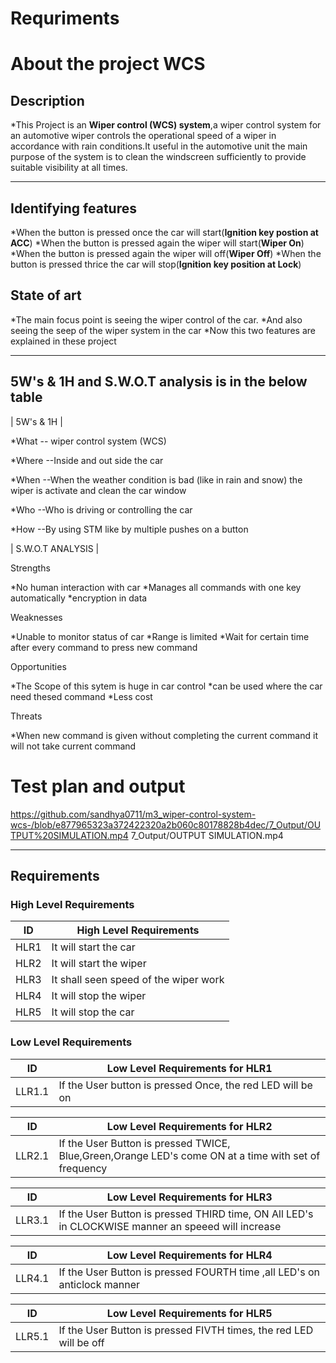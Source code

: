 # Requriments

# About the project WCS
## Description
*This Project is an __Wiper control (WCS) system__,a wiper control system for an automotive wiper controls the operational speed of a wiper in accordance with rain conditions.It useful in the automotive unit the main purpose of the system is to clean the windscreen sufficiently to provide suitable visibility at all times.

---

## Identifying features
*When the button is pressed once the car will start(__Ignition key postion at ACC__)
*When the button is pressed again the wiper will start(__Wiper On__)
*When the button is pressed again the wiper will off(__Wiper Off__)
*When the button is pressed thrice the car will stop(__Ignition key position at Lock__)

## State of art
*The main focus point is seeing the wiper control of the car.
*And also seeing the seep of the wiper system in the car
*Now this two features are explained in these project

---
## 5W's & 1H and S.W.O.T analysis is in the below table 

| 5W's & 1H | 

*What  -- wiper control system (WCS)

*Where --Inside and out side the car

*When  --When the weather condition is bad (like in rain and snow) the wiper is activate and clean the car window

*Who   --Who is driving or controlling the car

*How   --By using STM like by multiple pushes on a button

| S.W.O.T ANALYSIS |

Strengths

*No human interaction with car
*Manages all commands with one key automatically
*encryption in data

Weaknesses

*Unable to monitor status of car
*Range is limited
*Wait for certain time after every command to press new command 

Opportunities

*The Scope of this sytem is huge in car control
*can be used where  the car need thesed command
*Less cost

Threats

*When new command is given without completing the current command it will not take current command 

# Test plan and output 
https://github.com/sandhya0711/m3_wiper-control-system-wcs-/blob/e877965323a372422320a2b060c80178828b4dec/7_Output/OUTPUT%20SIMULATION.mp4
7_Output/OUTPUT SIMULATION.mp4

---
## Requirements

### High Level Requirements

| ID | High Level Requirements |
| -------- | -------------- |
| HLR1 | It will start the car|
| HLR2 | It will start the wiper |
| HLR3 | It shall seen speed of the wiper work |
| HLR4 | It will stop the wiper |
| HLR5 | It will stop the car |


### Low Level Requirements

| ID | Low Level Requirements for HLR1|     
| ----- | ----- | 
| LLR1.1 | If the User button is pressed Once, the red LED will be on |      

| ID | Low Level Requirements for HLR2|
| ----- | ----- |
| LLR2.1 | If the User Button is pressed TWICE, Blue,Green,Orange LED's come ON at a time with set of frequency |

| ID | Low Level Requirements for HLR3| 
| -------- | -------------- |
| LLR3.1 |  If the User Button is pressed THIRD time, ON All LED's in CLOCKWISE manner an speeed will increase |  

| ID | Low Level Requirements for HLR4|
| -------- | -------------- |
| LLR4.1 | If the User Button is pressed FOURTH time ,all LED's on anticlock manner |

| ID | Low Level Requirements for HLR5|
| -------- | -------------- |
| LLR5.1 | If the User Button is pressed FIVTH times, the red LED will be off |
